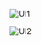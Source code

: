 ![UI1](https://user-images.githubusercontent.com/41495265/75583707-855d9480-5a44-11ea-91a5-52b1d8219e3d.png)

![UI2](https://user-images.githubusercontent.com/41495265/75583743-9e664580-5a44-11ea-8034-e08bbace43a4.png)
